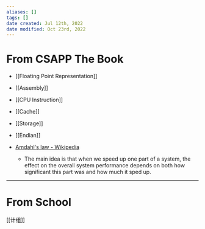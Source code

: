 ```yaml
---
aliases: []
tags: []
date created: Jul 12th, 2022
date modified: Oct 23rd, 2022
---
```

# From CSAPP The Book
- [[Floating Point Representation]]
- [[Assembly]]
- [[CPU Instruction]]
- [[Cache]]
- [[Storage]]
- [[Endian]]

- [Amdahl's law - Wikipedia](https://en.wikipedia.org/wiki/Amdahl%27s_law)
	- The main idea is that when we speed up one part of a system, the effect on the overall system performance depends on both how significant this part was and how much it sped up.

___

# From School
[[计组]]